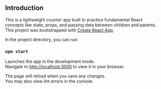 ## Introduction

This is a lightweight counter app built to practice fundamental React concepts like state, props, and passing data between children and parents.
This project was bootstrapped with [Create React App](https://github.com/facebook/create-react-app).

In the project directory, you can run:

### `npm start`

Launches the app in the development mode.\
Navigate to [http://localhost:3000](http://localhost:3000) to view it in your browser.

The page will reload when you save any changes.\
You may also view lint errors in the console.
